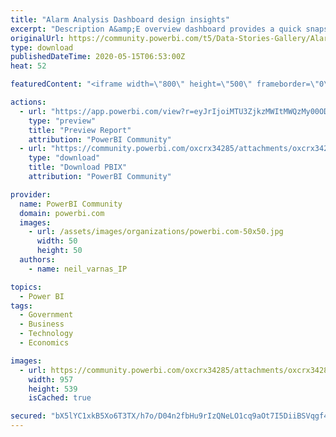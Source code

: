 ```yaml
---
title: "Alarm Analysis Dashboard design insights"
excerpt: "Description A&amp;E overview dashboard provides a quick snapshot of all relevant data with a process-control-engineer-centric view. It offers detailed"
originalUrl: https://community.powerbi.com/t5/Data-Stories-Gallery/Alarm-Analysis-Dashboard-design-insights/m-p/1091669
type: download
publishedDateTime: 2020-05-15T06:53:00Z
heat: 52

featuredContent: "<iframe width=\"800\" height=\"500\" frameborder=\"0\" src=\"https://app.powerbi.com/view?r=eyJrIjoiMTU3ZjkzMWItMWQzMy00ODhhLTg0MmQtOTA4ZjU1ZDFhZjlmIiwidCI6IjJiZGIwNGVlLTAyYTUtNDYzMi04NGJiLTIxNDQzMTk5OTEzYiJ9\"></iframe>"

actions:
  - url: "https://app.powerbi.com/view?r=eyJrIjoiMTU3ZjkzMWItMWQzMy00ODhhLTg0MmQtOTA4ZjU1ZDFhZjlmIiwidCI6IjJiZGIwNGVlLTAyYTUtNDYzMi04NGJiLTIxNDQzMTk5OTEzYiJ9"
    type: "preview"
    title: "Preview Report"
    attribution: "PowerBI Community"
  - url: "https://community.powerbi.com/oxcrx34285/attachments/oxcrx34285/DataStoriesGallery/3952/2/Industrial%20AppStore%20Dasboard%20-%20AA.pbix"
    type: "download"
    title: "Download PBIX"
    attribution: "PowerBI Community"

provider:
  name: PowerBI Community
  domain: powerbi.com
  images:
    - url: /assets/images/organizations/powerbi.com-50x50.jpg
      width: 50
      height: 50
  authors:
    - name: neil_varnas_IP

topics:
  - Power BI
tags:
  - Government
  - Business
  - Technology
  - Economics

images:
  - url: https://community.powerbi.com/oxcrx34285/attachments/oxcrx34285/DataStoriesGallery/3952/1/AA%20dashboard%20insights%20-%20thumbnail.PNG
    width: 957
    height: 539
    isCached: true

secured: "bX5lYC1xkB5Xo6T3TX/h7o/D04n2fbHu9rIzQNeLO1cq9aOt7I5DiiBSVqgf41Y0fMfU+fJ5SzhaJFvSMPCHjXM4FUdqRcnBeAldtWYpmeicVtriTrtju6H6/JexRjmNkG5ZoBOiFt2OVpcgy/hN4bgwW5N4CYp1Ob3LbGeAqmjy5LZIK9SQ04YBZNK1vZNIWoLET9if/xLl7da86WpE4gza/bJB/rMP+PrVJUdeT02xCNannRfXr2Otp+FAIjHnQ8YTwgrTXFkv13xAyxmDZ2i4lVvZ0y4JR0R2wYZCWIFytkEeL5nK/PJugag21P8OYsklILaDu7nxplHyjtl8aLkFWlAFu6b4CHUz+t82ZQeye6SIrGu3SvQyLROI/kc+5zJ4P9O0rBacgIGvncffqQ==;A/DkHjl2SbT+0Ec7KSsZ4A=="
---
```


